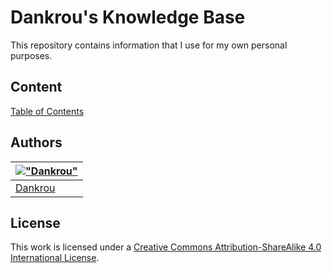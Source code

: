 # Dankrou's Knowledge Base
This repository contains information that I use for my own personal purposes.

## Content
[Table of Contents](SUMMARY.md)

## Authors
|[!["Dankrou"](https://ru.gravatar.com/userimage/98952379/aa0a8e895b067e48e329ef085c058357.png)](https://github.com/Dankrou "Dankrou")|
|---|
|[Dankrou](https://github.com/Dankrou "Dankrou")|

## License
This work is licensed under a [Creative Commons Attribution-ShareAlike 4.0 International License](http://creativecommons.org/licenses/by-sa/4.0/).
